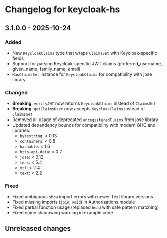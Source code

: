 # Changelog for keycloak-hs

## 3.1.0.0 - 2025-10-24

### Added
- New `KeycloakClaims` type that wraps `ClaimsSet` with Keycloak-specific fields
- Support for parsing Keycloak-specific JWT claims (preferred_username, given_name, family_name, email)
- `HasClaimsSet` instance for `KeycloakClaims` for compatibility with jose library

### Changed
- **Breaking**: `verifyJWT` now returns `KeycloakClaims` instead of `ClaimsSet`
- **Breaking**: `getClaimsUser` now accepts `KeycloakClaims` instead of `ClaimsSet`
- Removed all usage of deprecated `unregisteredClaims` from jose library
- Updated dependency bounds for compatibility with modern GHC and libraries:
  - `bytestring`: < 0.13
  - `containers`: < 0.8
  - `hashable`: < 1.6
  - `http-api-data`: < 0.7
  - `jose`: < 0.12
  - `lens`: < 5.4
  - `mtl`: < 2.4
  - `text`: < 2.2

### Fixed
- Fixed ambiguous `show` import errors with newer Text library versions
- Fixed missing imports (`join`, `void`) in Authorizations module
- Fixed partial function usage (replaced `head` with safe pattern matching)
- Fixed name shadowing warning in example code

## Unreleased changes
